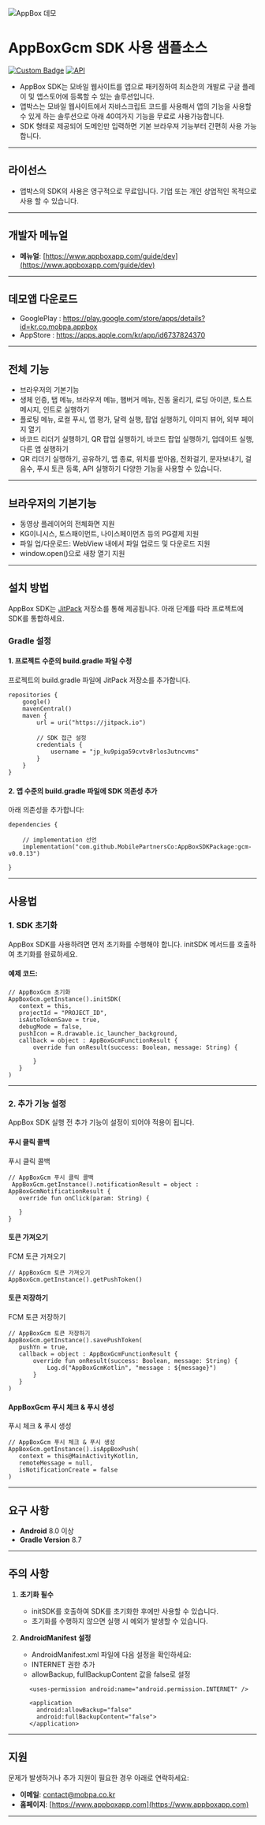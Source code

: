![AppBox 데모](images/AppboxVisual.jpg)

# AppBoxGcm SDK 사용 샘플소스
[![Custom Badge](https://img.shields.io/badge/JitPack-1.0.0-green.svg)](https://jitpack.io)
[![API](https://img.shields.io/badge/API-28%2B-brightgreen.svg?style=flat)](https://android-arsenal.com/api?level=28)

- AppBox SDK는 모바일 웹사이트를 앱으로 패키징하여 최소한의 개발로 구글 플레이 및 앱스토어에 등록할 수 있는 솔루션입니다.
- 앱박스는 모바일 웹사이트에서 자바스크립트 코드를 사용해서 앱의 기능을 사용할 수 있게 하는 솔루션으로 아래 40여가지 기능을 무료로 사용가능합니다.
- SDK 형태로 제공되어 도메인만 입력하면 기본 브라우져 기능부터 간편히 사용 가능합니다.

---

## 라이선스

- 앱박스의 SDK의 사용은 영구적으로 무료입니다. 기업 또는 개인 상업적인 목적으로 사용 할 수 있습니다.

---

## 개발자 메뉴얼

- **메뉴얼**: [https://www.appboxapp.com/guide/dev](https://www.appboxapp.com/guide/dev)

---

## 데모앱 다운로드

- GooglePlay : https://play.google.com/store/apps/details?id=kr.co.mobpa.appbox
- AppStore : https://apps.apple.com/kr/app/id6737824370

---

## 전체 기능

- 브라우저의 기본기능
- 생체 인증, 탭 메뉴, 브라우저 메뉴, 햄버거 메뉴, 진동 울리기, 로딩 아이콘, 토스트 메시지, 인트로 실행하기
- 플로팅 메뉴, 로컬 푸시, 앱 평가, 달력 실행, 팝업 실행하기, 이미지 뷰어, 외부 페이지 열기
- 바코드 리더기 실행하기, QR 팝업 실행하기, 바코드 팝업 실행하기, 업데이트 실행, 다른 앱 실행하기
- QR 리더기 실행하기, 공유하기, 앱 종료, 위치를 받아옴, 전화걸기, 문자보내기, 걸음수, 푸시 토큰 등록, API 실행하기 다양한 기능을 사용할 수 있습니다.

---

## 브라우저의 기본기능

- 동영상 플레이어의 전체화면 지원
- KG이니시스, 토스패이먼트, 나이스페이먼츠 등의 PG결제 지원
- 파일 업/다운로드: WebView 내에서 파일 업로드 및 다운로드 지원
- window.open()으로 새창 열기 지원

---

## 설치 방법

AppBox SDK는 [JitPack](https://jitpack.io) 저장소를 통해 제공됩니다. 아래 단계를 따라 프로젝트에 SDK를 통합하세요.

### Gradle 설정

#### 1. 프로젝트 수준의 build.gradle 파일 수정

프로젝트의 build.gradle 파일에 JitPack 저장소를 추가합니다.

```
repositories {
    google()
    mavenCentral()
    maven {
        url = uri("https://jitpack.io")

        // SDK 접근 설정
        credentials {
            username = "jp_ku9piga59cvtv8rlos3utncvms"
        }
    }
}
```


#### 2. 앱 수준의 build.gradle 파일에 SDK 의존성 추가

아래 의존성을 추가합니다:

```
dependencies {

    // implementation 선언
    implementation("com.github.MobilePartnersCo:AppBoxSDKPackage:gcm-v0.0.13")

}
```

---

## 사용법

### 1. SDK 초기화

AppBox SDK를 사용하려면 먼저 초기화를 수행해야 합니다. initSDK 메서드를 호출하여 초기화를 완료하세요.

#### 예제 코드:

```
// AppBoxGcm 초기화
AppBoxGcm.getInstance().initSDK(
   context = this,
   projectId = "PROJECT_ID",
   isAutoTokenSave = true,
   debugMode = false,
   pushIcon = R.drawable.ic_launcher_background,
   callback = object : AppBoxGcmFunctionResult {
       override fun onResult(success: Boolean, message: String) {
           
       }
   }
)
```

---

### 2. 추가 기능 설정

AppBox SDK 실행 전 추가 기능이 설정이 되어야 적용이 됩니다.

#### 푸시 클릭 콜백

푸시 클릭 콜백

```
// AppBoxGcm 푸시 클릭 콜백
 AppBoxGcm.getInstance().notificationResult = object : AppBoxGcmNotificationResult {
   override fun onClick(param: String) {
       
   }
}
```

#### 토큰 가져오기

FCM 토큰 가져오기

```
// AppBoxGcm 토큰 가져오기
AppBoxGcm.getInstance().getPushToken()
```

#### 토큰 저장하기

FCM 토큰 저장하기

```
// AppBoxGcm 토큰 저장하기
AppBoxGcm.getInstance().savePushToken(
   pushYn = true,
   callback = object : AppBoxGcmFunctionResult {
       override fun onResult(success: Boolean, message: String) {
           Log.d("AppBoxGcmKotlin", "message : ${message}")
       }
   }
)
```

#### AppBoxGcm 푸시 체크 & 푸시 생성

푸시 체크 & 푸시 생성

```
// AppBoxGcm 푸시 체크 & 푸시 생성
AppBoxGcm.getInstance().isAppBoxPush(
   context = this@MainActivityKotlin,
   remoteMessage = null,
   isNotificationCreate = false
)
```

---

## 요구 사항

- **Android** 8.0 이상
- **Gradle Version** 8.7

---

## 주의 사항

1. **초기화 필수**
    - initSDK를 호출하여 SDK를 초기화한 후에만 사용할 수 있습니다.
    - 초기화를 수행하지 않으면 실행 시 예외가 발생할 수 있습니다.

2. **AndroidManifest 설정**
    - AndroidManifest.xml 파일에 다음 설정을 확인하세요:
    - INTERNET 권한 추가
    - allowBackup, fullBackupContent 값을 false로 설정

```
      <uses-permission android:name="android.permission.INTERNET" />

      <application
        android:allowBackup="false"
        android:fullBackupContent="false">
      </application>
```


---

## 지원

문제가 발생하거나 추가 지원이 필요한 경우 아래로 연락하세요:

- **이메일**: [contact@mobpa.co.kr](mailto:contact@mobpa.co.kr)
- **홈페이지**: [https://www.appboxapp.com](https://www.appboxapp.com)

---
